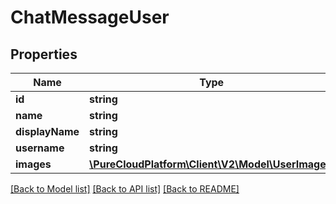 # ChatMessageUser

## Properties
Name | Type | Description | Notes
------------ | ------------- | ------------- | -------------
**id** | **string** |  | [optional] 
**name** | **string** |  | [optional] 
**displayName** | **string** |  | [optional] 
**username** | **string** |  | [optional] 
**images** | [**\PureCloudPlatform\Client\V2\Model\UserImage[]**](UserImage.md) |  | [optional] 

[[Back to Model list]](../README.md#documentation-for-models) [[Back to API list]](../README.md#documentation-for-api-endpoints) [[Back to README]](../README.md)


